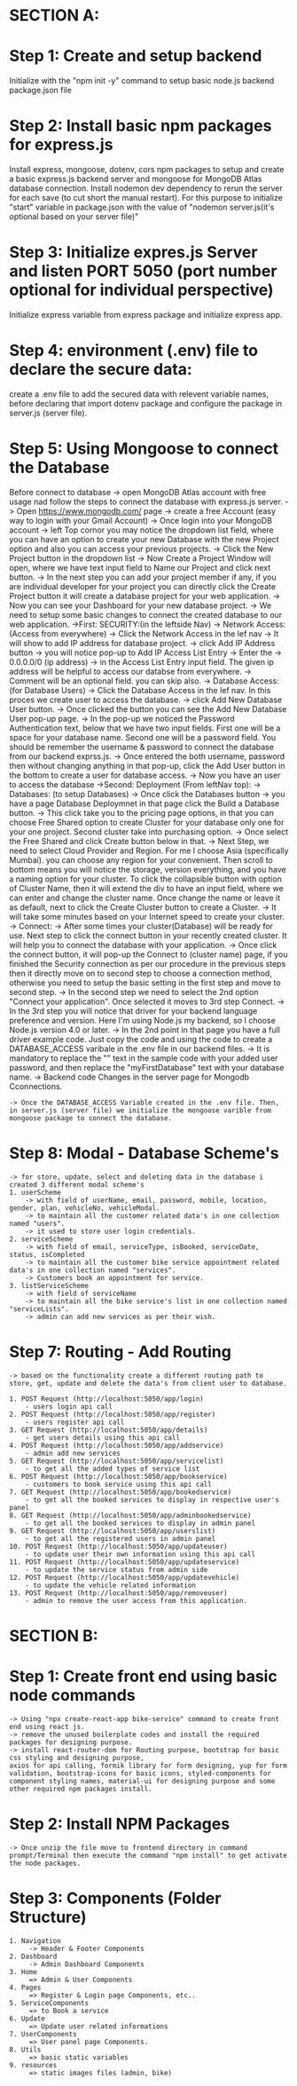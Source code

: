 # SECTION A:
# Step 1: Create and setup backend
Initialize with the "npm init -y" command to setup basic node.js backend package.json file

# Step 2: Install basic npm packages for express.js
Install express, mongoose, dotenv, cors npm packages to setup and create a basic express.js backend server and mongoose for MongoDB Atlas database connection. Install nodemon dev dependency to rerun the server for each save (to cut short the manual restart). For this purpose to initialize "start" variable in package.json with the value of "nodemon server.js(it's optional based on your server file)"

# Step 3: Initialize expres.js Server and listen PORT 5050 (port number optional for individual perspective)
Initialize express variable from express package and initialize express app.

# Step 4: environment (.env) file to declare the secure data:
create a .env file to add the secured data with relevent variable names, before declaring that import dotenv package and configure the package in server.js (server file).

# Step 5: Using Mongoose to connect the Database
Before connect to database -> open MongoDB Atlas account with free usage nad follow the steps to connect the database with express.js server.
    -> Open https://www.mongodb.com/ page
    -> create a free Account (easy way to login with your Gmail Account)
    -> Once login into your MongoDB account -> left Top cornor you may notice the dropdown list field, where you can have an option to create your new Database with the new Project option and also you can access your previous projects.
    -> Click the New Project button in the dropdown list
    -> Now Create a Project Window will open, where we have text input field to Name our Project and click next button.
    -> In the next step you can add your project member if any, if you are individual developer for your project you can directly click the Create Project button it will create a database project for your web application.
    -> Now you can see your Dashboard for your new database project.
    -> We need to setup some basic changes to connect the created database to our web application.
    ->First: SECURITY:(in the leftside Nav)
        -> Network Access: (Access from everywhere)
            -> Click the Network Access in the lef nav
            -> It will show to add IP address for database project.
            -> click Add IP Address button -> you will notice pop-up to Add IP Access List Entry
            -> Enter the -> 0.0.0.0/0 (ip address) -> in the Access List Entry input field. The given ip address will be helpful to access our databse from everywhere.
            -> Comment will be an optional field. you can skip also.
        -> Database Access: (for Database Users)
            -> Click the Database Access in the lef nav. In this proces we create user to access the database.
            -> click Add New Database User button.
            -> Once clicked the button you can see the Add New Database User pop-up page.
            -> In the pop-up we noticed the Password Authentication text, below that we have two input fields. First one will be a space for your database name. Second one will be a password field. You should be remember the username & password to connect the database from our backend exprss.js.
            -> Once entered the both username, password then without changing anything in that pop-up, click the Add User button in the bottom to create a user for database access.
            -> Now you have an user to access the database
    ->Second: Deployment (From leftNav top):
        -> Databases: (to setup Databases)
            -> Once click the Databases button -> you have a page Database Deploymnet in that page click the Build a Database button.
            -> This click take you to the pricing page options, in that you can choose Free Shared option to create Cluster for your database only one for your one project. Second cluster take into purchasing option.
            -> Once select the Free Shared and click Create button below in that. 
            -> Next Step, we need to select Cloud Provider and Region. For me I choose Asia (specifically Mumbai). you can choose any region for your convenient. Then scroll to bottom means you will notice the storage, version everything, and you have a naming option for your cluster. To click the collapsible button with option of Cluster Name, then it will extend the div to have an input field, where we can enter and change the cluster name. Once change the name or leave it as default, next to click the Create Cluster button to create a Cluster.
            -> It will take some minutes based on your Internet speed to create your cluster.
    -> Connect:
        -> After some times your cluster(Database) will be ready for use.
        Next step to click the connect button in your recently created cluster. It will help you to connect the database with your application.
        -> Once click the connect button, it will pop-up the Connect to (cluster name) page, if you finished the Security connection as per our procedure in the previous steps then it directly move on to second step to choose a connection method, otherwise you need to setup the basic setting in the first step and move to second step.
         -> In the second step we need to select the 2nd option "Connect your application". Once selected it moves to 3rd step Connect.
         -> In the 3rd step you will notice that driver for your backend language preference and version. Here I'm using Node.js my backend, so I choose Node.js version 4.0 or later.
         -> In the 2nd point in that page you have a full driver example code. Just copy the code and using the code to create a DATABASE_ACCESS varibale in the .env file in our backend files.
         -> It is mandatory to replace the "<password>" text in the sample code with your added user password, and then replace the "myFirstDatabase" text with your database name.
    -> Backend code Changes in the server page for Mongodb Cconnections.

    -> Once the DATABASE_ACCESS Variable created in the .env file. Then, in server.js (server file) we initialize the mongoose varible from mongoose package to connect the database.

# Step 8: Modal - Database Scheme's 
    -> for store, update, select and deleting data in the database i created 3 different modal scheme's 
    1. userScheme
        -> with field of userName, email, password, mobile, location, gender, plan, vehicleNo, vehicleModal.
        -> to maintain all the customer related data's in one collection named "users".
        -> it used to store user login credentials.
    2. serviceScheme
        -> with field of email, serviceType, isBooked, serviceDate, status, isCompleted
        -> to maintain all the customer bike service appointment related data's in one collection named "services".
        -> Customers book an appointment for service.
    3. listServiceScheme
        -> with field of serviceName
        -> to maintain all the bike service's list in one collection named "serviceLists".
        -> admin can add new services as per their wish.


# Step 7: Routing - Add Routing
    -> based on the functionality create a different routing path to store, get, update and delete the data's from client user to database.

    1. POST Request (http://localhost:5050/app/login) 
        - users login api call
    2. POST Request (http://localhost:5050/app/register) 
        - users register api call
    3. GET Request (http://localhost:5050/app/details) 
        - get users details using this api call
    4. POST Request (http://localhost:5050/app/addservice) 
        - admin add new services 
    5. GET Request (http://localhost:5050/app/servicelist)
        - to get all the added types of service list
    6. POST Request (http://localhost:5050/app/bookservice)
        - customers to book service using this api call
    7. GET Request (http://localhost:5050/app/bookedservice)
        - to get all the booked services to display in respective user's panel
    8. GET Request (http://localhost:5050/app/adminbookedservice)
        - to get all the booked services to display in admin panel
    9. GET Request (http://localhost:5050/app/userslist)
        - to get all the registered users in admin panel
    10. POST Request (http://localhost:5050/app/updateuser)
        - to update user their own information using this api call
    11. POST Request (http://localhost:5050/app/updateservice)
        - to update the service status from admin side
    12. POST Request (http://localhost:5050/app/updatevehicle)
        - to update the vehicle related information
    13. POST Request (http://localhost:5050/app/removeuser)
        - admin to remove the user access from this application.
    
# SECTION B:
# Step 1: Create front end using basic node commands
    -> Using "npx create-react-app bike-service" command to create front end using react js.
    -> remove the unused boilerplate codes and install the required packages for designing purpose.
    -> install react-router-dom for Routing purpose, bootstrap for basic css styling and designing purpose, 
    axios for api calling, formik library for form designing, yup for form validation, bootstrap-icons for basic icons, styled-components for component styling names, material-ui for designing purpose and some other required npm packages install.

# Step 2: Install NPM Packages
    -> Once unzip the file move to frontend directory in command prompt/Terminal then execute the command "npm install" to get activate the node packages.

# Step 3: Components (Folder Structure)
    1. Navigation
         -> Header & Footer Components
    2. Dashboard
         -> Admin Dashboard Components
    3. Home
         => Admin & User Components
    4. Pages
         => Register & Login page Components, etc..
    5. ServiceComponents
         => to Book a service
    6. Update
         => Update user related informations
    7. UserComponents
         => User panel page Components.
    8. Utils
         => basic static variables
    9. resources 
         => static images files (admin, bike)



